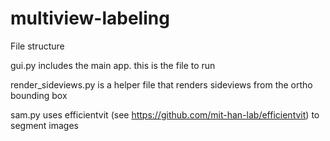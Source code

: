# multiview-labeling

File structure

gui.py includes the main app. this is the file to run

render_sideviews.py is a helper file that renders sideviews from the ortho bounding box

sam.py uses efficientvit (see https://github.com/mit-han-lab/efficientvit) to segment images
